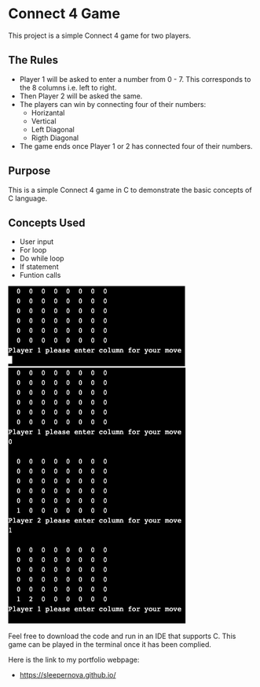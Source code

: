 # Connect 4 Game
This project is a simple Connect 4 game for two players.  

## The Rules
- Player 1 will be asked to enter a number from 0 - 7. This corresponds to the 8 columns i.e. left to right.
- Then Player 2 will be asked the same.
- The players can win by connecting four of their numbers:
  - Horizantal
  - Vertical
  - Left Diagonal
  - Rigth Diagonal
- The game ends once Player 1 or 2 has connected four of their numbers.

## Purpose
This is a simple Connect 4 game in C to demonstrate the basic concepts of C language. 

## Concepts Used
- User input
- For loop
- Do while loop
- If statement
- Funtion calls

<img src="images/begin.png" alt="Beginning">
<img src="images/init.png" alt="Initial">

Feel free to download the code and run in an IDE that supports C.
This game can be played in the terminal once it has been complied.

Here is the link to my portfolio webpage:
- https://sleepernova.github.io/ 

